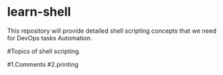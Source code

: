 # learn-shell
This repository will provide detailed shell scripting concepts that we need for DevOps tasks Automation.

#Topics of shell scripting.

#1.Comments
#2.printing
